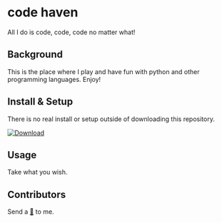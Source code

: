 code haven
=============

<!-- ![banner]() -->
<!-- ![badge]() -->
<!-- ![badge]() -->
All I do is code, code, code no matter what!

Background
----------

This is the place where I play and have fun with python and other programming languages. Enjoy!

Install & Setup
---------------

There is no real install or setup outside of downloading this repository.


[![Download](https://img.shields.io/badge/download-zip-green.svg?style=flat)](https://github.com/sdhutchins/code-haven/archive/master.zip)

Usage
-----

Take what you wish.

Contributors
-------------

Send a [:email:](mailto:sdhutchins@outlook.com) to me.
